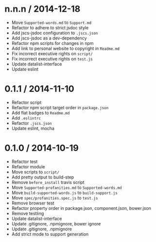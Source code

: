 
n.n.n / 2014-12-18
==================

 * Move `Supported-words.md` to `Support.md`
 * Refactor to adhere to strict jsdoc style
 * Add jscs-jsdoc configuration to `.jscs.json`
 * Add jscs-jsdoc as a dev-dependency
 * Refactor npm scripts for changes in npm
 * Add link to personal website to copyright in `Readme.md`
 * Fix incorrect executive rights on `script/`
 * Fix incorrect executive rights on `test.js`
 * Update datalist-interface
 * Update eslint

0.1.1 / 2014-11-10
==================

 * Refactor script
 * Refactor npm script target order in `package.json`
 * Add flat badges to `Readme.md`
 * Add `.eslintrc`
 * Refactor `.jscs.json`
 * Update eslint, mocha

0.1.0 / 2014-10-19
==================

 * Refactor test
 * Refactor module
 * Move scripts to `script/`
 * Add pretty output to build-step
 * Remove `before_install` travis script
 * Move `Supported-profanities.md` to `Supported-words.md`
 * Move `build-supported-words.js` to `build-support.js`
 * Move `spec/profanities.spec.js` to `test.js`
 * Remove browser test
 * Refactor property order in package.json, component.json, bower.json
 * Remove testling
 * Update datalist-interface
 * Update .gitignore, .npmignore, bower ignore
 * Update .gitignore, .npmignore
 * Add strict mode to support generation
